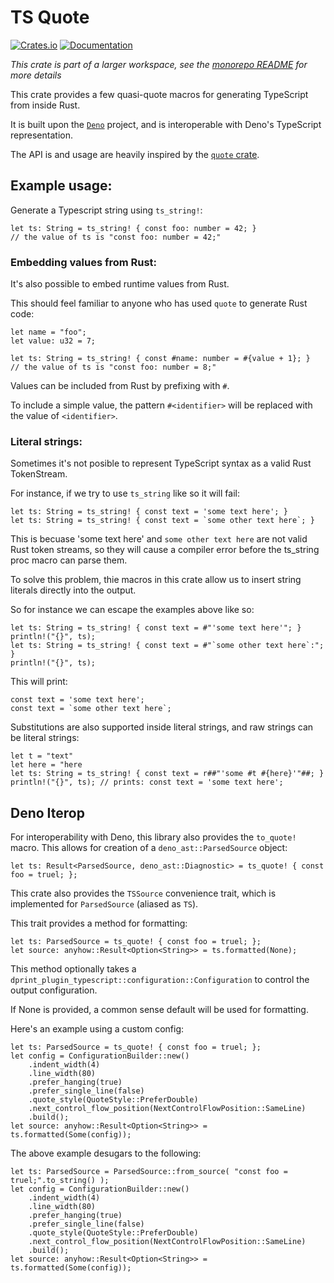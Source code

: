# TS Quote

[![Crates.io](https://img.shields.io/crates/v/ts_quote.svg)](https://crates.io/crates/ts_quote)
[![Documentation](https://docs.rs/ts_quote/badge.svg)](https://docs.rs/ts_quote)

*This crate is part of a larger workspace, see the [monorepo README](../) for more details*

This crate provides a few quasi-quote macros for generating TypeScript from inside Rust.

It is built upon the [`Deno`](https://deno.com) project, and is interoperable with Deno's TypeScript representation.

The API is and usage are heavily inspired by the [`quote` crate](https://crates.io/crates/quote).

## Example usage:

Generate a Typescript string using `ts_string!`:

```
let ts: String = ts_string! { const foo: number = 42; }
// the value of ts is "const foo: number = 42;"
```

### Embedding values from Rust:

It's also possible to embed runtime values from Rust.

This should feel familiar to anyone who has used `quote` to generate Rust code:

```
let name = "foo";
let value: u32 = 7;

let ts: String = ts_string! { const #name: number = #{value + 1}; }
// the value of ts is "const foo: number = 8;"
```

Values can be included from Rust by prefixing with `#`.

To include a simple value, the pattern `#<identifier>` will be replaced with the value of `<identifier>`.

### Literal strings:

Sometimes it's not posible to represent TypeScript syntax as a valid Rust TokenStream.

For instance, if we try to use `ts_string` like so it will fail:

```
let ts: String = ts_string! { const text = 'some text here'; }
let ts: String = ts_string! { const text = `some other text here`; }
```

This is becuase 'some text here' and `some other text here` are not valid Rust token streams, so they will cause a compiler error before the ts_string proc macro can parse them.

To solve this problem, thie macros in this crate allow us to insert string literals directly into the output.

So for instance we can escape the examples above like so:

```
let ts: String = ts_string! { const text = #"'some text here'"; }
println!("{}", ts);
let ts: String = ts_string! { const text = #"`some other text here`:"; }
println!("{}", ts);
```

This will print:

```
const text = 'some text here';
const text = `some other text here`;
```

Substitutions are also supported inside literal strings, and raw strings can be literal strings:

```
let t = "text"
let here = "here
let ts: String = ts_string! { const text = r##"'some #t #{here}'"##; }
println!("{}", ts); // prints: const text = 'some text here';
```

## Deno Iterop

For interoperability with Deno, this library also provides the `to_quote!` macro.  This allows for creation of a `deno_ast::ParsedSource` object:

```
let ts: Result<ParsedSource, deno_ast::Diagnostic> = ts_quote! { const foo = truel; };
```

This crate also provides the `TSSource` convenience trait, which is implemented for `ParsedSource` (aliased as `TS`).

This trait provides a method for formatting:

```
let ts: ParsedSource = ts_quote! { const foo = truel; };
let source: anyhow::Result<Option<String>> = ts.formatted(None);
```

This method optionally takes a `dprint_plugin_typescript::configuration::Configuration` to control the output configuration.

If None is provided, a common sense default will be used for formatting.

Here's an example using a custom config:

```
let ts: ParsedSource = ts_quote! { const foo = truel; };
let config = ConfigurationBuilder::new()
    .indent_width(4)
    .line_width(80)
    .prefer_hanging(true)
    .prefer_single_line(false)
    .quote_style(QuoteStyle::PreferDouble)
    .next_control_flow_position(NextControlFlowPosition::SameLine)
    .build();
let source: anyhow::Result<Option<String>> = ts.formatted(Some(config));
```

The above example desugars to the following:

```
let ts: ParsedSource = ParsedSource::from_source( "const foo = truel;".to_string() );
let config = ConfigurationBuilder::new()
    .indent_width(4)
    .line_width(80)
    .prefer_hanging(true)
    .prefer_single_line(false)
    .quote_style(QuoteStyle::PreferDouble)
    .next_control_flow_position(NextControlFlowPosition::SameLine)
    .build();
let source: anyhow::Result<Option<String>> = ts.formatted(Some(config));
```
